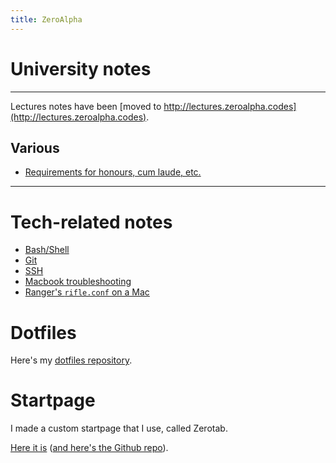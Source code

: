 ```yaml
---
title: ZeroAlpha
---
```


# University notes
---

Lectures notes have been [moved to http://lectures.zeroalpha.codes](http://lectures.zeroalpha.codes).

## Various
* [Requirements for honours, cum laude, etc.](/uni-requirements.md)

---

# Tech-related notes

* [Bash/Shell](techstuff/shell.md)
* [Git](techstuff/git.md)
* [SSH](techstuff/ssh.md)
* [Macbook troubleshooting](techstuff/macbook-repair.md)
* [Ranger's `rifle.conf` on a Mac](techstuff/ranger_rifle_conf_mac.md)

# Dotfiles

Here's my [dotfiles repository](https://github.com/thezeroalpha/dotfiles).

# Startpage

I made a custom startpage that I use, called Zerotab.

[Here it is](https://zeroalpha.codes/zerotab) ([and here's the Github repo](http://github.com/thezeroalpha/zerotab)).
